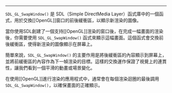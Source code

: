 
----
`SDL_GL_SwapWindow()` 是 SDL（Simple DirectMedia Layer）函式庫中的一個函式，用於交換[[OpenGL]]窗口的前後緩衝區，以顯示新渲染的圖像。

當你使用SDL創建了一個支持[[OpenGL]]渲染的窗口後，在完成一幅畫面的渲染後，你需要使用 `SDL_GL_SwapWindow()` 函式來顯示這幅畫面。這個函式會交換前後緩衝區，使得新渲染的圖像顯示在屏幕上。

簡單來說，`SDL_GL_SwapWindow()` 的主要作用是將後緩衝區的內容顯示到屏幕上，並將前緩衝區的內容作為下一幀渲染的目標。這樣的交換運作保證了視覺上的連貫性，讓我們看到一個平滑的動畫或場景變化。

在使用[[OpenGL]]進行渲染的應用程式中，通常會在每個渲染迴圈的最後調用 `SDL_GL_SwapWindow()`，以確保畫面的正確顯示。